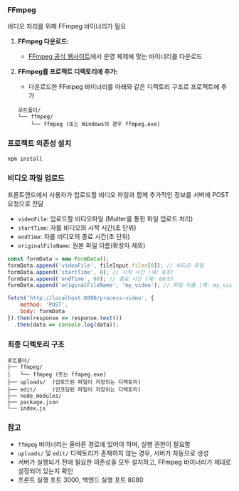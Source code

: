 
### FFmpeg

비디오 처리를 위해 FFmpeg 바이너리가 필요

1. **FFmpeg 다운로드:**

    - [FFmpeg 공식 웹사이트](https://ffmpeg.org/download.html)에서 운영 체제에 맞는 바이너리를 다운로드

2. **FFmpeg를 프로젝트 디렉토리에 추가:**

    - 다운로드한 FFmpeg 바이너리를 아래와 같은 디렉토리 구조로 프로젝트에 추가

    ```
    루트폴더/
    └── ffmpeg/
        └── ffmpeg (또는 Windows의 경우 ffmpeg.exe)
    ```

### 프로젝트 의존성 설치
```
npm install
```


### 비디오 파일 업로드

프론트엔드에서 사용자가 업로드할 비디오 파일과 함께 추가적인 정보를 서버에 POST 요청으로 전달

- `videoFile`: 업로드할 비디오파일 (Multer를 통한 파일 업로드 처리)
- `startTime`: 자를 비디오의 시작 시간(초 단위)
- `endTime`: 자를 비디오의 종료 시간(초 단위)
- `originalFileName`: 원본 파일 이름(확장자 제외)

```javascript
const formData = new FormData();
formData.append('videoFile', fileInput.files[0]); // 비디오 파일
formData.append('startTime', 0); // 시작 시간 (예: 0초)
formData.append('endTime', 60); // 종료 시간 (예: 60초)
formData.append('originalFileName', 'my_video'); // 파일 이름 (예: my_video.mp4)

fetch('http://localhost:8080/process-video', {
    method: 'POST',
    body: formData
}).then(response => response.text())
  .then(data => console.log(data));
```

### 최종 디렉토리 구조
```
루트폴더/
├── ffmpeg/
│   └── ffmpeg (또는 ffmpeg.exe)
├── uploads/  (업로드된 파일이 저장되는 디렉토리)
├── edit/     (인코딩된 파일이 저장되는 디렉토리)
├── node_modules/
├── package.json
└── index.js
```
### 참고

- `ffmpeg` 바이너리는 올바른 경로에 있어야 하며, 실행 권한이 필요함
- `uploads/` 및 `edit/` 디렉토리가 존재하지 않는 경우, 서버가 자동으로 생성
- 서버가 실행되기 전에 필요한 의존성을 모두 설치하고, FFmpeg 바이너리가 제대로 설정되어 있는지 확인
- 프론트 실행 포트 3000, 백엔드 실행 포트 8080